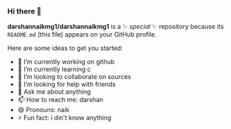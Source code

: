 ### Hi there 👋


**darshannaikmg1/darshannaikmg1** is a ✨ _special_ ✨ repository because its `README.md` (this file) appears on your GitHub profile.

Here are some ideas to get you started:

- 🔭 I’m currently working on github
- 🌱 I’m currently learning c 
- 👯 I’m looking to collaborate on sources
- 🤔 I’m looking for help with friends
- 💬 Ask me about anything
- 📫 How to reach me: darshan
- 😄 Pronouns: naik
- ⚡ Fun fact: i din't know anything

